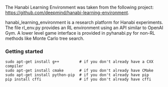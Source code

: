 The Hanabi Learning Environment was taken from the following project: https://github.com/deepmind/hanabi-learning-environment.

hanabi\_learning\_environment is a research platform for Hanabi experiments. The file rl\_env.py provides an RL environment using an API similar to OpenAI Gym. A lower level game interface is provided in pyhanabi.py for non-RL methods like Monte Carlo tree search.

### Getting started
```
sudo apt-get install g++         # if you don't already have a CXX compiler
sudo apt-get install cmake       # if you don't already have CMake
sudo apt-get install python-pip  # if you don't already have pip
pip install cffi                 # if you don't already have cffi
```
